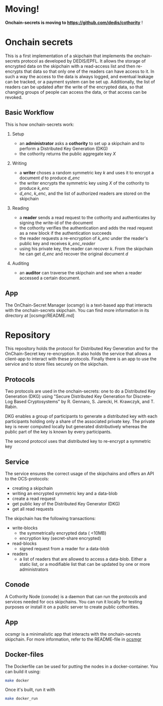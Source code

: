 # Moving!

**Onchain-secrets is moving to https://github.com/dedis/cothority** !

# Onchain secrets

This is a first implementation of a skipchain that implements the
onchain-secrets protocol as developed by DEDIS/EPFL. It allows the
storage of encrypted data on the skipchain with a read-access list
and then re-encrypts that data so that only one of the readers can
have access to it. In such a way the access to the data is always
logged, and eventual leakage can be tracked, or a payment system can
be set up. Additionally, the list of readers can be updated after the
write of the encrypted data, so that changing groups of people can access
the data, or that access can be revoked.

## Basic Workflow

This is how onchain-secrets work:

1. Setup
    - an **administrator** asks a **cothority** to set up a skipchain
    and to perform a Distributed Key Generation (DKG)
    - the cothority returns the public aggregate key _X_

2. Writing
    - a **writer** choses a random symmetric key _k_ and uses it to encrypt
    a document _d_ to produce _d_enc_
    - the writer encrypts the symmetric key using _X_ of the cothority
    to produce _k_enc_
    - _d_enc_, _k_enc_, and the list of authorized readers are stored on the
    skipchain

3. Reading
    - a **reader** sends a read request to the cothority and authenticates
    by signing the write-id of the document
    - the cothority verifies the authentication and adds the read request
    as a new block if the authentication succeeds
    - the reader requests a re-encryption of _k_enc_ under the reader's
    public key and receives _k_enc_reader_
    - using his private key, the reader can recover _k_. From the skipchain
    he can get _d_enc_ and recover the original document _d_

4. Auditing
    - an **auditor** can traverse the skipchain and see when a reader
    accessed a certain document.

## App

The OnChain-Secret Manager (ocsmgr) is a text-based app that interacts with the
onchain-secrets skipchain. You can find more information in its directory
at [ocsmgr/README.md]

# Repository

This repository holds the protocol for Distributed Key Generation and
for the OnChain-Secret key re-encryption. It also holds the service
that allows a client-app to interact with these protocols. Finally
there is an app to use the service and to store files securely on
the skipchain.

## Protocols

Two protocols are used in the onchain-secrets: one to do a Distributed
Key Generation (DKG) using  "Secure Distributed Key Generation for Discrete-Log
Based Cryptosystems" by R. Gennaro, S. Jarecki, H. Krawczyk, and T. Rabin.

DKG enables a group of participants to generate a distributed key
with each participants holding only a share of the associated private key.
The private key is never computed locally but generated distributively
whereas the public part of the key is known by every participants.

The second protocol uses that distributed key to re-encrypt a symmetric
key

## Service

The service ensures the correct usage of the skipchains and offers an
API to the OCS-protocols:

- creating a skipchain
- writing an encrypted symmetric key and a data-blob
- create a read request
- get public key of the Distributed Key Generator (DKG)
- get all read requests

The skipchain has the following transactions:
- write-blocks
	- the symmetrically encrypted data ( <10MB)
	- encryption key (secret-share encrypted)
- read-blocks
	- signed request from a reader for a data-blob
- readers
    - a list of readers that are allowed to access a data-blob. Either a
    static list, or a modifiable list that can be updated by
    one or more administrators

## Conode

A Cothority Node (conode) is a daemon that can run the protocols and
services needed for ocs skipchains. You can run it locally for testing
purposes or install it on a public server to create public cothorities.

## App

ocsmgr is a minimalistic app that interacts with the onchain-secrets skipchain.
For more information, refer to the README-file in <a href="ocsmgr/README.md">ocsmgr</a>

## Docker-files

The Dockerfile can be used for putting the nodes in a docker-container. You
can build it using:

```bash
make docker
```

Once it's built, run it with

```bash
make docker_run
```
